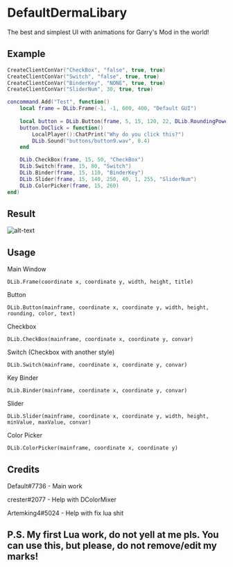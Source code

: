 # DefaultDermaLibary
The best and simplest UI with animations for Garry's Mod in the world!

## Example
```lua
CreateClientConVar("CheckBox", "false", true, true)
CreateClientConVar("Switch", "false", true, true)
CreateClientConVar("BinderKey", "NONE", true, true)
CreateClientConVar("SliderNum", 30, true, true)

concommand.Add("Test", function()
	local frame = DLib.Frame(-1, -1, 600, 400, "Default GUI")
	
	local button = DLib.Button(frame, 5, 15, 120, 22, DLib.RoundingPower, DLib.Color.Top, "Button")
	button.DoClick = function()
		LocalPlayer():ChatPrint("Why do you click this?")
		DLib.Sound("buttons/button9.wav", 0.4)
	end

	DLib.CheckBox(frame, 15, 50, "CheckBox")
	DLib.Switch(frame, 15, 80, "Switch")
	DLib.Binder(frame, 15, 110, "BinderKey")
	DLib.Slider(frame, 15, 140, 250, 40, 1, 255, "SliderNum")
	DLib.ColorPicker(frame, 15, 260)
end)
```

## Result
![alt-text](https://i.imgur.com/a2RwXDz.png)

## Usage
Main Window

```DLib.Frame(coordinate x, coordinate y, width, height, title)```

Button

```DLib.Button(mainframe, coordinate x, coordinate y, width, height, rounding, color, text)```

Checkbox

```DLib.CheckBox(mainframe, coordinate x, coordinate y, convar)```

Switch (Checkbox with another style)

```DLib.Switch(mainframe, coordinate x, coordinate y, convar)```

Key Binder

```DLib.Binder(mainframe, coordinate x, coordinate y, convar)```

Slider

```DLib.Slider(mainframe, coordinate x, coordinate y, width, height, minValue, maxValue, convar)```

Color Picker

```DLib.ColorPicker(mainframe, coordinate x, coordinate y)```

## Credits
Default#7736 - Main work

crester#2077 - Help with DColorMixer

Artemking4#5024 - Help with fix lua shit

## P.S. My first Lua work, do not yell at me pls. You can use this, but please, do not remove/edit my marks!
